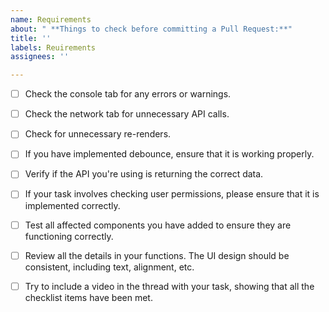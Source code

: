 ```yaml
---
name: Requirements
about: " **Things to check before committing a Pull Request:**"
title: ''
labels: Reuirements
assignees: ''

---
```


- [ ] Check the console tab for any errors or warnings.

- [ ] Check the network tab for unnecessary API calls.

- [ ] Check for unnecessary re-renders.

- [ ] If you have implemented debounce, ensure that it is working properly.

- [ ] Verify if the API you're using is returning the correct data.

- [ ] If your task involves checking user permissions, please ensure that it is implemented correctly.

- [ ] Test all affected components you have added to ensure they are functioning correctly.

- [ ] Review all the details in your functions. The UI design should be consistent, including text, alignment, etc.

- [ ] Try to include a video in the thread with your task, showing that all the checklist items have been met.
